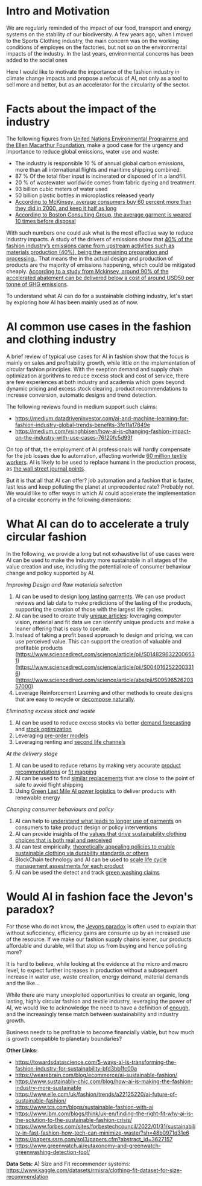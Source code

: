 # Intro and Motivation

We are regularly reminded of the impact of our food, transport and energy systems on the stability of our biodiversity. A few years ago, when I moved to the Sports Clothing industry, the main concern was on the working conditions of employes on the factories, but not so on the environmental impacts of the industry. In the last years, environmental concerns has been added to the social ones

Here I would like to motivate the importance of the fashion industry in climate change impacts and propose a refocus of AI, not only as a tool to sell more and better, but as an accelerator for the circularity of the sector.

# Facts about the impact of the industry

The following figures from [United Nations Environmental Programme and the Ellen Macarthur Foundation](https://www.worldbank.org/en/news/feature/2019/09/23/costo-moda-medio-ambiente), make a good case for the urgency and importance to reduce global emissions, water use and waste:

* The industry is responsible 10 % of annual global carbon emissions, more than all international flights and maritime shipping combined. 
* 87 % Of the total fiber input is incinerated or disposed of in a landfill.
* 20 % of wastewater worldwide comes from fabric dyeing and treatment.
* 93 billion cubic meters of water used
* 50 billion plastic bottles in microplastics released yearly
* [According to McKinsey, average consumers buy 60 percent more than they did in 2000, and keep it half as long](https://www.mckinsey.com/industries/retail/our-insights/the-end-of-ownership-for-fashion-products)
* [According to Boston Consulting Group, the average garment is weared 10 times before disposal](http://media-publications.bcg.com/france/Pulse-of-the-Fashion-Industry2019.pdf)


With such numbers one could ask what is the most effective way to reduce industry impacts.
A study of the drivers of emissions show that [40% of the fashion industry’s emissions came from upstream activities such as materials production (40%), being the remaining preparation and processing.]( https://www.mckinsey.com/~/media/mckinsey/industries/retail/our%20insights/fashion%20on%20climate/fashion-on-climate-full-report.pdf). That means the in the actual design and production of products are the majority of emissions happening, which could be mitigated cheaply. [According to a study from Mckinsey, around 90% of the accelerated abatement can be delivered below a cost of around USD50 per tonne of GHG emissions](https://www.mckinsey.com/~/media/mckinsey/industries/retail/our%20insights/fashion%20on%20climate/fashion-on-climate-full-report.pdf).

To understand what AI can do for a sustainable clothing industry, let's start by exploring how AI has been mainly used as of now.

# AI common use cases in the fashion and clothing industry

A brief review of typical use cases for AI in fashion show that the focus is mainly on sales and profitability growth, while little on the implementation of circular fashion principles. With the exeption demand and supply chain optimization algorithms to reduce excess stock and cost of service, there are few experiences at both industry and academia which goes beyond: dynamic pricing and excess stock clearing, product recommendations to increase conversion, automatic designs and trend detection.

The following reviews found in medium support such claims: 

* https://medium.datadriveninvestor.com/ai-and-machine-learning-for-fashion-industry-global-trends-benefits-3fe11a17849e
* https://medium.com/vsinghbisen/how-ai-is-changing-fashion-impact-on-the-industry-with-use-cases-76f20fc5d93f

On top of that, the employment of AI professionals will hardly compensate for the job losses due to automation, affecting worlwide  [60 million textile workers](https://fashionunited.com/global-fashion-industry-statistics). AI is likely to be used to replace humans in the production process, as [the wall street journal points](https://www.youtube.com/watch?v=OsSDI8wWAyQ).

But it is that all that AI can offer? job automation and a fashion that is faster, last less and keep polluting the planet at unprecedented rate? Probably not. We would like to offer ways in which AI could accelerate the implementation of a circular economy in the following dimensions:

# What AI can do to accelerate a truly circular fashion

In the following, we provide a long but not exhaustive list of use cases were AI can be used to make the industry more sustainable in all stages of the value creation and use, including the potential role of consumer behaviour change and policy supported by AI.


*Improving Design and Raw materials selection*

1) AI can be used to design [long lasting garments](https://www.sciencedirect.com/science/article/pii/S0166361522001750). We can use product reviews and lab data to make predictions of the lasting of the products, supporting the creation of those with the largest life cycles.
2) AI can be used to create truly [unique articles](https://medium.com/towards-data-science/learning-product-similarity-in-e-commerce-using-a-supervised-approach-525d734afd99): leveraging computer vision, material and fit data we can identify unique products and make a leaner offering that is easy to operate.
3) Instead of taking a profit based approach to design and pricing, we can use perceived value. This can support the creation of valuable and profitable products (https://www.sciencedirect.com/science/article/pii/S0148296322006531) (https://www.sciencedirect.com/science/article/pii/S0040162522003316)
(https://www.sciencedirect.com/science/article/abs/pii/S0959652620357000)
6) Leverage Reinforcement Learning and other methods to create designs that are easy to recycle or [decompose naturally](https://www.nature.com/articles/s41570-019-0124-0).

*Eliminating excess stock and waste*

1) AI can be used to reduce excess stocks via better [demand forecasting](https://www.mdpi.com/2571-9394/4/2/31/htm) and [stock optimization](https://www.sciencedirect.com/science/article/pii/S0377221721006111)
2) Leveraging [pre-order models](https://www.thezoereport.com/fashion/made-to-order-clothing)
3) Leveraging renting and [second life channels](https://electricrunway.com/how-thredup-is-using-ai-to-create-a-more-circular-fashion-future/)

*At the delivery stage*

1) AI can be used to reduce returns by making very accurate [product recommendations](https://link.springer.com/book/10.1007/978-3-030-66103-8) or [fit mapping](https://towardsdatascience.com/would-this-clothing-fit-me-5c3792b7a83f)
2) AI can be used to find [similar replacements](https://medium.com/analytics-vidhya/cosine-similarity-between-products-to-recommend-similar-products-3b94bf6e30ba) that are close to the point of sale to avoid flight shipping
3) Using [Green Last Mile AI power logistics](https://www.climatechange.ai/blog/2022-10-11-grant-green-last-mile) to deliver products with renewable energy

*Changing consumer behaviours and policy*

1) AI can help to [understand what leads to longer use of garments](https://www.sciencedirect.com/science/article/pii/S2666784321000231) on consumers to take product design or policy interventions
2) AI can provide insights of the [values that drive sustainability clothing choices that is both real and perceived](https://www.sciencedirect.com/science/article/pii/S0959652622038938#tbl5)
3) AI can test empirically, [theoretically appealing policies to enable sustainable clothing via durability standards or others](https://www.sciencedirect.com/science/article/pii/S0921800922000209)
4) BlockChain technology and AI can be used to [scale life cycle management assestments for each product](https://www.sciencedirect.com/science/article/abs/pii/S0959652622006813)
5) AI can be used the detect and track [green washing claims](https://www.rte.ie/lifestyle/living/2021/1116/1260326-science-to-the-rescue-ai-to-fight-greenwashing/)


# Would AI in fashion face the Jevon's paradox? 

For those who do not know, the [Jevons paradox](https://medium.com/codon-consulting/tackling-climate-change-with-machine-learning-the-jevons-paradox-c22ff6077578) is often used to explain that without suficciency, efficiency gains are consume up by an increased use of the resource. If we make our fashion supply chains leaner, our products affordable and durable, will that stop us from buying and hence polluting more?

It is hard to believe, while looking at the evidence at the micro and macro level, to expect further increases in production without a subsequent increase in water use, waste creation, energy demand, material demands and the like... 

While there are many unexploited opportunities to create an organic, long lasting, highly circular fashion and textile industry, leveraging the power of AI, we would like to acknowledge the need to have a definition of [enough](https://www.sciencedirect.com/science/article/pii/S266678432100022X), and the increasingly tense match between sustainability and industry growth. 

Business needs to be profitable to become financially viable, but how much is growth compatible to planetary boundaries? 


**Other Links:**
* https://towardsdatascience.com/5-ways-ai-is-transforming-the-fashion-industry-for-sustainability-bfd3bb1fc00a
* https://wearebrain.com/blog/ecommerce/ai-sustainable-fashion/
* https://www.sustainably-chic.com/blog/how-ai-is-making-the-fashion-industry-more-sustainable
* https://www.elle.com/uk/fashion/trends/a22125220/ai-future-of-sustainable-fashion/
* https://www.tcs.com/blogs/sustainable-fashion-with-ai
* https://www.ibm.com/blogs/think/uk-en/finding-the-right-fit-why-ai-is-the-solution-to-the-sustainable-fashion-crisis/
* https://www.forbes.com/sites/forbestechcouncil/2022/01/31/sustainability-in-fast-fashion-how-tech-can-minimize-waste/?sh=48b0971d31e6
* https://papers.ssrn.com/sol3/papers.cfm?abstract_id=3627157
* https://www.greenwatch.ai/eutaxonomy-and-greenwatch-greenwashing-detection-tool/

**Data Sets:**
A) Size and Fit recommender systems: https://www.kaggle.com/datasets/rmisra/clothing-fit-dataset-for-size-recommendation



